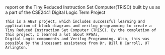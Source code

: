 report on the Tiny Reduced Instruction Set Computer(TRISC) built by us as a part of the CSE2441 Digital Logic Term Project

    This is a ABET project, which includes successful learning and application of block diagrams and verilog programming to create a 
    Tiny Reduced Instruction Set Computer (TRISC). By the completion of this project, I learned a lot about FPGAs, 
    Digital Logic components and Verilog Programming. Also, this was possible by the incessant assistance from Dr. Bill D Carroll, UT Arlington.
    
